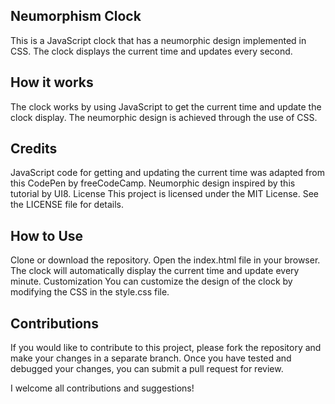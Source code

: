 ## Neumorphism Clock

This is a JavaScript clock that has a neumorphic design implemented in CSS. The clock displays the current time and updates every second.


## How it works

The clock works by using JavaScript to get the current time and update the clock display. The neumorphic design is achieved through the use of CSS.

## Credits

JavaScript code for getting and updating the current time was adapted from this CodePen by freeCodeCamp.
Neumorphic design inspired by this tutorial by UI8.
License
This project is licensed under the MIT License. See the LICENSE file for details.

## How to Use

Clone or download the repository.
Open the index.html file in your browser.
The clock will automatically display the current time and update every minute.
Customization
You can customize the design of the clock by modifying the CSS in the style.css file.

## Contributions

If you would like to contribute to this project, please fork the repository and make your changes in a separate branch. Once you have tested and debugged your changes, you can submit a pull request for review.

I welcome all contributions and suggestions!
